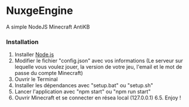 # NuxgeEngine
A simple NodeJS Minecraft AntiKB

### Installation

1. Installer [Node.js](https://nodejs.org/)
2. Modifier le fichier "config.json" avec vos informations (Le serveur sur lequelle vous voulez jouer, la version de votre jeu, l'email et le mot de passe du compte Minecraft)
3. Ouvrir le Terminal
4. Installer les dépendances avec "setup.bat" ou "setup.sh"
5. Lancer l'application avec "npm start" ou "npm run start"
6. Ouvrir Minecraft et se connecter en résea local (127.0.0.1)
6.5. Enjoy !
